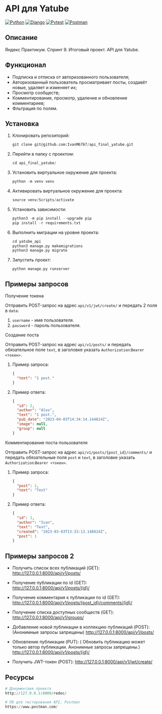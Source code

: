 # API для Yatube

[![Python](https://img.shields.io/badge/-Python-464641?style=flat-square&logo=Python)](https://www.python.org/)
[![Django](https://img.shields.io/badge/Django-464646?style=flat-square&logo=django)](https://www.djangoproject.com/)
[![Pytest](https://img.shields.io/badge/Pytest-464646?style=flat-square&logo=pytest)](https://docs.pytest.org/en/6.2.x/)
[![Postman](https://img.shields.io/badge/Postman-464646?style=flat-square&logo=postman)](https://www.postman.com/)

## Описание

Яндекс Практикум. Спринт 9. Итоговый проект. API для Yatube.

## Функционал

- Подписка и отписка от авторизованного пользователя;
- Авторизованный пользователь просматривает посты, создавёт новые, удаляет и изменяет их;
- Просмотр сообществ;
- Комментирование, просмотр, удаление и обновление комментариев;
- Фльтрация по полям.

## Установка

1. Клонировать репозиторий:

   ```python
   git clone git@github.com:IvanM6767/api_final_yatube.git
   ```

2. Перейти в папку с проектом:

   ```python
   cd api_final_yatube/
   ```

3. Установить виртуальное окружение для проекта:

   ```python
   python -m venv venv
   ```

4. Активировать виртуальное окружение для проекта:

   ```python
   source venv/Scripts/activate
   ```

5. Установить зависимости:

   ```python
   python3 -m pip install --upgrade pip
   pip install -r requirements.txt
   ```

6. Выполнить миграции на уровне проекта:

   ```python
   cd yatube_api
   python3 manage.py makemigrations
   python3 manage.py migrate
   ```

7. Запустить проект:

   `python manage.py runserver`

## Примеры запросов

Получение токена

Отправить POST-запрос на адрес `api/v1/jwt/create/` и передать 2 поля в `data`:

1. `username` - имя пользователя.
2. `password` - пароль пользователя.

Создание поста

Отправить POST-запрос на адрес `api/v1/posts/` и передать обязательное поле `text`, в заголовке указать `Authorization`:`Bearer <токен>`.

1. Пример запроса:

   ```json
   {
     "text": "1 post."
   }
   ```

2. Пример ответа:

   ```json
   {
     "id": 2,
     "author": "Alex",
     "text": "1 post.",
     "pub_date": "2023-04-03T14:34:14.144814Z",
     "image": null,
     "group": null
   }
   ```

Комментирование поста пользователя

Отправить POST-запрос на адрес `api/v1/posts/{post_id}/comments/` и передать обязательные поля `post` и `text`, в заголовке указать `Authorization`:`Bearer <токен>`.

1. Пример запроса:

   ```json
   {
     "post": 1,
     "text": "Text"
   }
   ```

2. Пример ответа:

   ```json
   {
     "id": 1,
     "author": "Ivan",
     "text": "Теxt",
     "created": "2023-03-03T13:33:13.148814Z",
     "post": 1
   }
   ```

## Примеры запросов 2
- Получить список всех публикаций (GET): http://127.0.0.1:8000/api/v1/posts/

- Получение публикации по id (GET): http://127.0.0.1:8000/api/v1/posts/{id}/

- Получение комментария к публикации по id (GET): http://127.0.0.1:8000/api/v1/posts/{post_id}/comments/{id}/

- Получение списка доступных сообществ (GET): http://127.0.0.1:8000/api/v1/groups/

- Добавление новой публикации в коллекцию публикаций (POST): (Анонимные запросы запрещены) http://127.0.0.1:8000/api/v1/posts/

- Обновление публикации (PUT): ( Обновить публикацию может только автор публикации. Анонимные запросы запрещены.) http://127.0.0.1:8000/api/v1/posts/{id}/

- Получить JWT-токен (POST): http://127.0.0.1:8000/api/v1/jwt/create/

## Ресурсы

```python
# Документаия проекта
http://127.0.0.1:8000/redoc/
```

```python
# ПО для тестирования API, Postman
https://www.postman.com/
```
